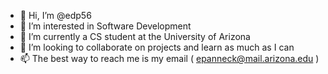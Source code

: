 - 👋 Hi, I’m @edp56
- 👀 I’m interested in Software Development
- 🌱 I’m currently a CS student at the University of Arizona
- 💞️ I’m looking to collaborate on projects and learn as much as I can
- 📫 The best way to reach me is my email ( epanneck@mail.arizona.edu )


